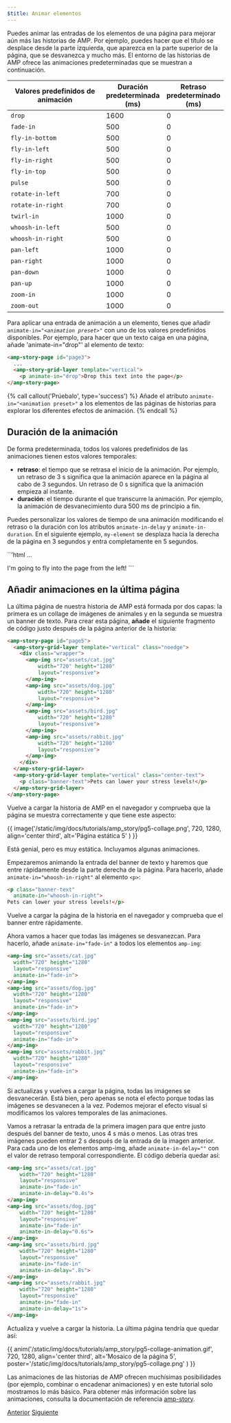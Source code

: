 ```yaml
---
$title: Animar elementos
---
```


Puedes animar las entradas de los elementos de una página para mejorar aún más las historias de AMP. Por ejemplo, puedes hacer que el título se desplace desde la parte izquierda, que aparezca en la parte superior de la página, que se desvanezca y mucho más.  El entorno de las historias de AMP ofrece las animaciones predeterminadas que se muestran a continuación.

<table>
<thead>
<tr>
  <th width="50%">Valores predefinidos de animación</th>
  <th width="25%">Duración predeterminada (ms)</th>
  <th width="25%">Retraso predeterminado (ms)</th>
</tr>
</thead>
<tbody>
<tr>
  <td><code>drop</code></td>
  <td>1600</td>
  <td>0</td>
</tr>
<tr>
  <td><code>fade-in</code></td>
  <td>500</td>
  <td>0</td>
</tr>
<tr>
  <td><code>fly-in-bottom</code></td>
  <td>500</td>
  <td>0</td>
</tr>
<tr>
  <td><code>fly-in-left</code></td>
  <td>500</td>
  <td>0</td>
</tr>
<tr>
  <td><code>fly-in-right</code></td>
  <td>500</td>
  <td>0</td>
</tr>
<tr>
  <td><code>fly-in-top</code></td>
  <td>500</td>
  <td>0</td>
</tr>
<tr>
  <td><code>pulse</code></td>
  <td>500</td>
  <td>0</td>
</tr>
<tr>
  <td><code>rotate-in-left</code></td>
  <td>700</td>
  <td>0</td>
</tr>
<tr>
  <td><code>rotate-in-right</code></td>
  <td>700</td>
  <td>0</td>
</tr>
<tr>
  <td><code>twirl-in</code></td>
  <td>1000</td>
  <td>0</td>
</tr>
<tr>
  <td><code>whoosh-in-left</code></td>
  <td>500</td>
  <td>0</td>
</tr>
<tr>
  <td><code>whoosh-in-right</code></td>
  <td>500</td>
  <td>0</td>
</tr>
<tr>
  <td><code>pan-left</code></td>
  <td>1000</td>
  <td>0</td>
</tr>
<tr>
  <td><code>pan-right</code></td>
  <td>1000</td>
  <td>0</td>
</tr>
<tr>
  <td><code>pan-down</code></td>
  <td>1000</td>
  <td>0</td>
</tr>
<tr>
  <td><code>pan-up</code></td>
  <td>1000</td>
  <td>0</td>
</tr>
<tr>
  <td><code>zoom-in</code></td>
  <td>1000</td>
  <td>0</td>
</tr>
<tr>
  <td><code>zoom-out</code></td>
  <td>1000</td>
  <td>0</td>
</tr>
</tbody>
</table>

Para aplicar una entrada de animación a un elemento, tienes que añadir <code>animate-in="<em>&lt;animation preset></em>"</code> con uno de los valores predefinidos disponibles.  Por ejemplo, para hacer que un texto caiga en una página, añade 'animate-in="drop"' al elemento de texto:

```html
<amp-story-page id="page3">
  ...
  <amp-story-grid-layer template="vertical">
    <p animate-in="drop">Drop this text into the page</p>
</amp-story-page>
```

{% call callout('Prúebalo', type='success') %}
Añade el atributo `animate-in="<animation preset>"` a los elementos de las páginas de historias para explorar los diferentes efectos de animación.
{% endcall %}

## Duración de la animación

De forma predeterminada, todos los valores predefinidos de las animaciones tienen estos valores temporales:

* **retraso**: el tiempo que se retrasa el inicio de la animación.  Por ejemplo, un retraso de 3 s significa que la animación aparece en la página al cabo de 3 segundos. Un retraso de 0 s significa que la animación empieza al instante.
* **duración**: el tiempo durante el que transcurre la animación.  Por ejemplo, la animación de desvanecimiento dura 500 ms de principio a fin.

Puedes personalizar los valores de tiempo de una animación modificando el retraso o la duración con los atributos `animate-in-delay` y `animate-in-duration`. En el siguiente ejemplo, `my-element` se desplaza hacia la derecha de la página en 3 segundos y entra completamente en 5 segundos.

``'html
<amp-story-page id="my-page">
  ...
  <p class="my-element"
      animate-in="fly-in-left"
      animate-in-delay="0.3s"
      animate-in-duration="0.5s">
   I'm going to fly into the page from the left!
  </div>
</amp-story-page>
```

## Añadir animaciones en la última página

La última página de nuestra historia de AMP está formada por dos capas: la primera es un collage de imágenes de animales y en la segunda se muestra un banner de texto.  Para crear esta página, **añade** el siguiente fragmento de código justo después de la página anterior de la historia:

```html
<amp-story-page id="page5">
  <amp-story-grid-layer template="vertical" class="noedge">
    <div class="wrapper">
      <amp-img src="assets/cat.jpg"
          width="720" height="1280"
          layout="responsive">
      </amp-img>
      <amp-img src="assets/dog.jpg"
          width="720" height="1280"
          layout="responsive">
      </amp-img>
      <amp-img src="assets/bird.jpg"
          width="720" height="1280"
          layout="responsive">
      </amp-img>
      <amp-img src="assets/rabbit.jpg"
          width="720" height="1280"
          layout="responsive">
      </amp-img>
    </div>
  </amp-story-grid-layer>
  <amp-story-grid-layer template="vertical" class="center-text">
    <p class="banner-text">Pets can lower your stress levels!</p>
  </amp-story-grid-layer>
</amp-story-page>
```
Vuelve a cargar la historia de AMP en el navegador y comprueba que la página se muestra correctamente y que tiene este aspecto:

{{ image('/static/img/docs/tutorials/amp_story/pg5-collage.png', 720, 1280, align='center third', alt='Página estática 5' ) }}

Está genial, pero es muy estática. Incluyamos algunas animaciones.

Empezaremos animando la entrada del banner de texto y haremos que entre rápidamente desde la parte derecha de la página. Para hacerlo, añade `animate-in="whoosh-in-right"` al elemento `<p>`:

```html hl_lines="2"
<p class="banner-text"
  animate-in="whoosh-in-right">
Pets can lower your stress levels!</p>
```

Vuelve a cargar la página de la historia en el navegador y comprueba que el banner entre rápidamente. 

Ahora vamos a hacer que todas las imágenes se desvanezcan. Para hacerlo, añade `animate-in="fade-in"` a todos los elementos `amp-img`:

```html hl_lines="4 9 14 19"
<amp-img src="assets/cat.jpg"
  width="720" height="1280"
  layout="responsive"
  animate-in="fade-in">
</amp-img>
<amp-img src="assets/dog.jpg"
  width="720" height="1280"
  layout="responsive"
  animate-in="fade-in">
</amp-img>
<amp-img src="assets/bird.jpg"
  width="720" height="1280"
  layout="responsive"
  animate-in="fade-in">
</amp-img>
<amp-img src="assets/rabbit.jpg"
  width="720" height="1280"
  layout="responsive"
  animate-in="fade-in">
</amp-img>
```


Si actualizas y vuelves a cargar la página, todas las imágenes se desvanecerán.  Está bien, pero apenas se nota el efecto porque todas las imágenes se desvanecen a la vez. Podemos mejorar el efecto visual si modificamos los valores temporales de las animaciones.

Vamos a retrasar la entrada de la primera imagen para que entre justo después del banner de texto, unos 4 s más o menos. Las otras tres imágenes pueden entrar 2 s después de la entrada de la imagen anterior. Para cada uno de los elementos amp-img, añade `animate-in-delay=""` con el valor de retraso temporal correspondiente. El código debería quedar así:

```html hl_lines="5 11 17 23"
<amp-img src="assets/cat.jpg"
    width="720" height="1280"
    layout="responsive"
    animate-in="fade-in" 
    animate-in-delay="0.4s">
</amp-img>
<amp-img src="assets/dog.jpg"
    width="720" height="1280"
    layout="responsive"
    animate-in="fade-in" 
    animate-in-delay="0.6s">
</amp-img>
<amp-img src="assets/bird.jpg"
    width="720" height="1280"
    layout="responsive"
    animate-in="fade-in"
    animate-in-delay=".8s">
</amp-img>
<amp-img src="assets/rabbit.jpg"
    width="720" height="1280"
    layout="responsive"
    animate-in="fade-in"
    animate-in-delay="1s">
</amp-img>

```

Actualiza y vuelve a cargar la historia.  La última página tendría que quedar así:

{{ anim('/static/img/docs/tutorials/amp_story/pg5-collage-animation.gif', 720, 1280, align='center third', alt='Mosaico de la página 5', poster='/static/img/docs/tutorials/amp_story/pg5-collage.png' ) }}

Las animaciones de las historias de AMP ofrecen muchísimas posibilidades (por ejemplo, combinar o encadenar animaciones) y en este tutorial solo mostramos lo más básico. Para obtener más información sobre las animaciones, consulta la documentación de referencia [amp-story](/es/docs/reference/components/amp-story.html#animations).


<div class="prev-next-buttons">
  <a class="button prev-button" href="{{g.doc('/content/amp-dev/documentation/guides-and-tutorials/start/visual_story/add_more_pages.html', locale=doc.locale).url.path}}"><span class="arrow-prev">Anterior</span></a>
  <a class="button next-button" href="{{g.doc('/content/amp-dev/documentation/guides-and-tutorials/start/visual_story/create_bookend.html', locale=doc.locale).url.path}}"><span class="arrow-next">Siguiente</span></a>
</div>
 
